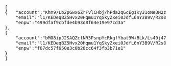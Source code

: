 <pre>
[
{   "account":"Khm9/Lb2pGwx6ZrFvlCHbj/hPda2qGcEg1Ky31oNeDN2zZXuRUgvO9zIqT3KwU1MJzpIjhEQKzGAfu9khgrIiQ==",
    "email":"l1/KEDeqBZ5Hvx20Hqmu1YqSkyZxei0JdfL6nY3B9V/R2s0fYPAPHJEdCHmuq2JUl1WDG6RxfxBzjTB61Lu9OA==",
    "enpw":"499dfaf9cbfde4b93d8f64e19e97cd3a"
},
{
    "account":"bMO8ipJ2SAQZcfNR3PsnpYcRkgfYbat9W+BLk/Ls49j47iI4zvmob/M645VorvU2g0gnraZQIum90vCUps8ujw==",
    "email":"l1/KEDeqBZ5Hvx20Hqmu1YqSkyZxei0JdfL6nY3B9V/R2s0fYPAPHJEdCHmuq2JUl1WDG6RxfxBzjTB61Lu9OA==",
    "enpw":"f67dc57f650e3c0b28cc64f3fb3b71e1"
}
]
</pre>